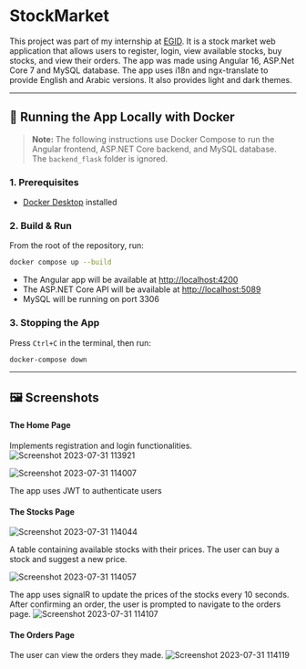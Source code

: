 # StockMarket

This project was part of my internship at [EGID](https://www.egidegypt.com/).
It is a stock market web application that allows users to register, login, view available stocks, buy stocks, and view their orders.
The app was made using Angular 16, ASP.Net Core 7 and MySQL database.
The app uses i18n and ngx-translate to provide English and Arabic versions.
It also provides light and dark themes.

---

## 🚀 Running the App Locally with Docker

> **Note:** The following instructions use Docker Compose to run the Angular frontend, ASP.NET Core backend, and MySQL database.  
> The `backend_flask` folder is ignored.

### 1. Prerequisites

- [Docker Desktop](https://www.docker.com/products/docker-desktop/) installed

### 2. Build & Run

From the root of the repository, run:

```sh
docker compose up --build
```

- The Angular app will be available at [http://localhost:4200](http://localhost:4200)
- The ASP.NET Core API will be available at [http://localhost:5089](http://localhost:5089)
- MySQL will be running on port 3306

### 3. Stopping the App

Press `Ctrl+C` in the terminal, then run:

```sh
docker-compose down
```

---

## 🖼️ Screenshots

#### The Home Page

Implements registration and login functionalities.
![Screenshot 2023-07-31 113921](https://github.com/Abdelbaset65/StockMarket/assets/50206880/bea7f967-6df2-4a22-bedf-90e9d930db2b)

![Screenshot 2023-07-31 114007](https://github.com/Abdelbaset65/StockMarket/assets/50206880/9e9ca561-a271-42c5-8a34-966e7cd05656)

The app uses JWT to authenticate users

#### The Stocks Page

![Screenshot 2023-07-31 114044](https://github.com/Abdelbaset65/StockMarket/assets/50206880/7c383b8b-5eef-4df0-916a-7e9012250856)

A table containing available stocks with their prices. The user can buy a stock and suggest a new price.

![Screenshot 2023-07-31 114057](https://github.com/Abdelbaset65/StockMarket/assets/50206880/9b623e23-ec5c-483f-88da-f5d6e3c53b45)

The app uses signalR to update the prices of the stocks every 10 seconds.
After confirming an order, the user is prompted to navigate to the orders page.
![Screenshot 2023-07-31 114107](https://github.com/Abdelbaset65/StockMarket/assets/50206880/ac4dc00d-c758-4ff3-aaa1-5c356e81f746)

#### The Orders Page

The user can view the orders they made.
![Screenshot 2023-07-31 114119](https://github.com/Abdelbaset65/StockMarket/assets/50206880/f95c25be-850a-4c67-9ccc-68b102f00958)
